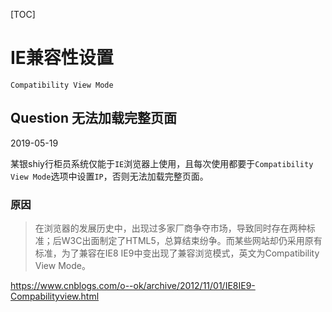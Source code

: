 [TOC]

# IE兼容性设置

`Compatibility View Mode`

## Question 无法加载完整页面

2019-05-19

某银shiy行柜员系统仅能于`IE`浏览器上使用，且每次使用都要于`Compatibility View Mode`选项中设置`IP`，否则无法加载完整页面。

### 原因

> 在浏览器的发展历史中，出现过多家厂商争夺市场，导致同时存在两种标准；后W3C出面制定了HTML5，总算结束纷争。而某些网站却仍采用原有标准，为了兼容在IE8  IE9中变出现了兼容浏览模式，英文为Compatibility View Mode。

https://www.cnblogs.com/o--ok/archive/2012/11/01/IE8IE9-Compabilityview.html